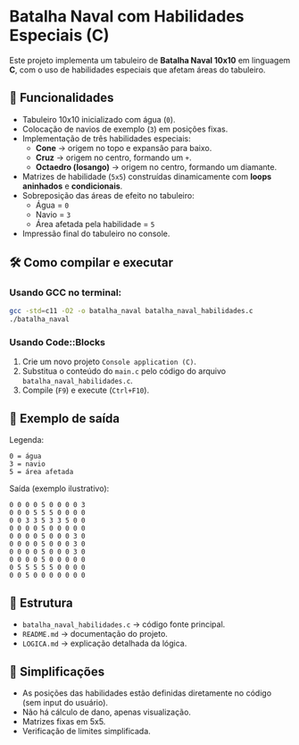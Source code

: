 # Batalha Naval com Habilidades Especiais (C)

Este projeto implementa um tabuleiro de **Batalha Naval 10x10** em linguagem **C**, com o uso de habilidades especiais que afetam áreas do tabuleiro.

## 🚀 Funcionalidades
- Tabuleiro 10x10 inicializado com água (`0`).
- Colocação de navios de exemplo (`3`) em posições fixas.
- Implementação de três habilidades especiais:
  - **Cone** → origem no topo e expansão para baixo.
  - **Cruz** → origem no centro, formando um `+`.
  - **Octaedro (losango)** → origem no centro, formando um diamante.
- Matrizes de habilidade (`5x5`) construídas dinamicamente com **loops aninhados** e **condicionais**.
- Sobreposição das áreas de efeito no tabuleiro:
  - Água = `0`
  - Navio = `3`
  - Área afetada pela habilidade = `5`
- Impressão final do tabuleiro no console.

## 🛠️ Como compilar e executar
### Usando GCC no terminal:
```bash
gcc -std=c11 -O2 -o batalha_naval batalha_naval_habilidades.c
./batalha_naval
```

### Usando Code::Blocks
1. Crie um novo projeto `Console application (C)`.
2. Substitua o conteúdo do `main.c` pelo código do arquivo `batalha_naval_habilidades.c`.
3. Compile (`F9`) e execute (`Ctrl+F10`).

## 📌 Exemplo de saída
Legenda:
```
0 = água
3 = navio
5 = área afetada
```

Saída (exemplo ilustrativo):
```
0 0 0 0 5 0 0 0 0 3
0 0 0 5 5 5 0 0 0 0
0 0 3 3 5 3 3 5 0 0
0 0 0 0 5 0 0 0 0 0
0 0 0 0 5 0 0 0 3 0
0 0 0 0 5 0 0 0 3 0
0 0 0 0 5 0 0 0 3 0
0 0 0 0 5 0 0 0 0 0
0 5 5 5 5 5 0 0 0 0
0 0 5 0 0 0 0 0 0 0
```

## 📖 Estrutura
- `batalha_naval_habilidades.c` → código fonte principal.
- `README.md` → documentação do projeto.
- `LOGICA.md` → explicação detalhada da lógica.

## 📌 Simplificações
- As posições das habilidades estão definidas diretamente no código (sem input do usuário).
- Não há cálculo de dano, apenas visualização.
- Matrizes fixas em 5x5.
- Verificação de limites simplificada.
